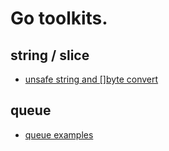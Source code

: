 # Go toolkits.

## string / slice
- [unsafe string and []byte convert](unsafe)

## queue
- [queue examples](queue)
